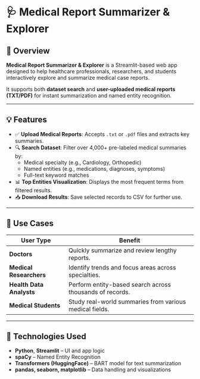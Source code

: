 # 🩺 Medical Report Summarizer & Explorer

## 📌 Overview
**Medical Report Summarizer & Explorer** is a Streamlit-based web app designed to help healthcare professionals, researchers, and students interactively explore and summarize medical case reports.

It supports both **dataset search** and **user-uploaded medical reports (TXT/PDF)** for instant summarization and named entity recognition.

---

## 💡 Features

- ✅ **Upload Medical Reports**: Accepts `.txt` or `.pdf` files and extracts key summaries.
- 🔍 **Search Dataset**: Filter over 4,000+ pre-labeled medical summaries by:
  - Medical specialty (e.g., Cardiology, Orthopedic)
  - Named entities (e.g., medications, diagnoses, symptoms)
  - Full-text keyword matches
- 📊 **Top Entities Visualization**: Displays the most frequent terms from filtered results.
- 📥 **Download Results**: Save selected records to CSV for further use.

---

## 🧠 Use Cases

| User Type        | Benefit |
|------------------|---------|
| **Doctors**       | Quickly summarize and review lengthy reports. |
| **Medical Researchers** | Identify trends and focus areas across specialties. |
| **Health Data Analysts** | Perform entity-based search across thousands of records. |
| **Medical Students** | Study real-world summaries from various medical fields. |

---

## 🚀 Technologies Used

- **Python**, **Streamlit** – UI and app logic
- **spaCy** – Named Entity Recognition
- **Transformers (HuggingFace)** – BART model for text summarization
- **pandas, seaborn, matplotlib** – Data handling and visualizations

